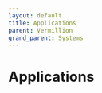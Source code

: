 ```yaml
---
layout: default
title: Applications
parent: Vermillion
grand_parent: Systems
---
```


# Applications